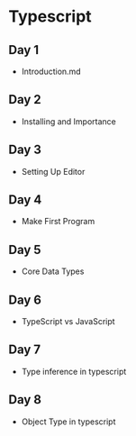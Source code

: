 # Typescript

## Day 1

- Introduction.md

## Day 2

- Installing and Importance

## Day 3

- Setting Up Editor

## Day 4

- Make First Program

## Day 5

- Core Data Types

## Day 6

- TypeScript vs JavaScript

## Day 7

- Type inference in typescript

## Day 8

- Object Type in typescript
